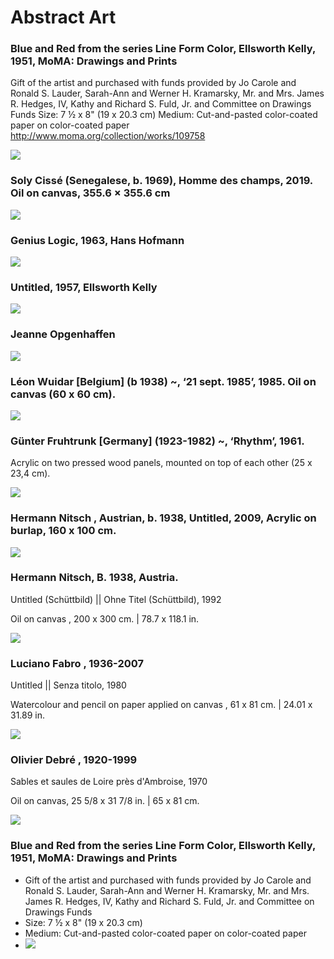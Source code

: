 # Abstract Art

### Blue and Red from the series Line Form Color, Ellsworth Kelly, 1951, MoMA: Drawings and Prints
Gift of the artist and purchased with funds provided by Jo Carole and Ronald S. Lauder, Sarah-Ann and Werner H. Kramarsky, Mr. and Mrs. James R. Hedges, IV, Kathy and Richard S. Fuld, Jr. and Committee on Drawings Funds
Size: 7 ½ x 8" (19 x 20.3 cm)
Medium: Cut-and-pasted color-coated paper on color-coated paper
http://www.moma.org/collection/works/109758

<img src="https://64.media.tumblr.com/b032b975ab7630972ad3fbbd61d4d886/f0f10259a10bfa7c-26/s640x960/8bb3b4479780c60554b0a37fdd23e9debbae2149.jpg">

### Soly Cissé (Senegalese, b. 1969), Homme des champs, 2019. Oil on canvas, 355.6 × 355.6 cm
<img src="https://64.media.tumblr.com/106ac9e7eb65fe08ea87153a16125542/776aa6870bc421a6-68/s2048x3072/7b25a8107f2b52e71605fbaa580b960e8af00eeb.jpg">

### Genius Logic, 1963, Hans Hofmann
<img src="https://64.media.tumblr.com/c7784a4376d14c82bbfaae107dd3f683/1d2101835454fe90-b3/s400x600/4b7489399add4dfad1a98cce3e3eb0458d542c0d.jpg">

### Untitled, 1957, Ellsworth Kelly
<img src="https://64.media.tumblr.com/73fc2083d1fc5dbbb867426e10608f10/c35cfc9be83390c7-aa/s400x600/0fc40aa527e9958a38ded01be8c7b54a54cfe19e.jpg">

### Jeanne Opgenhaffen 
<img src="https://64.media.tumblr.com/279af8add2b6117a3a59f23054cfd0f8/98950fb1f0a61a4a-fa/s640x960/fc3e5896d216f790288c345450825c75543795eb.jpg">

### Léon Wuidar [Belgium] (b 1938) ~, ‘21 sept. 1985’, 1985. Oil on canvas (60 x 60 cm).
<img src="https://64.media.tumblr.com/6b8e282dbbb31f18eee5481868137bc1/tumblr_pq4b88GsWH1uhkf79o1_1280.jpg">

### Günter Fruhtrunk [Germany] (1923-1982) ~, ‘Rhythm’, 1961.

Acrylic on two pressed wood panels, 
mounted on top of each other (25 x 23,4 cm).

<img src="https://64.media.tumblr.com/30183b40da31d52edd9dc3de67b13f68/64cc65b3087c17c4-8a/s2048x3072/81fb46571252a14930316c4e431142e557301578.jpg">

### Hermann Nitsch , Austrian, b. 1938, Untitled, 2009, Acrylic on burlap, 160 x 100 cm.
<img src="https://64.media.tumblr.com/b36d070bd534fa4a47d5ec98acc3fbc9/e9e8f0a2ee6a2592-e8/s2048x3072/bba21e30e101fa346ac81510de775e420a8afbaa.jpg">

### Hermann Nitsch, B. 1938, Austria.
Untitled (Schüttbild) || Ohne Titel (Schüttbild), 1992  

Oil on canvas    , 200 x 300 cm. | 78.7 x 118.1 in.

<img src="https://64.media.tumblr.com/61ea788ccfe7580638cbc1f7f8cdbc40/380106068bea28f9-28/s2048x3072/6144023464df455f6ce9b671ce721b423e42b75f.jpg">

### Luciano Fabro , 1936-2007 

Untitled || Senza titolo, 1980   

Watercolour and pencil on paper applied on canvas    , 61 x 81 cm. | 24.01 x 31.89 in.

<img src="https://64.media.tumblr.com/091e5ce952dd7f1b1f5c3969788a97f9/80628a306b246e46-5c/s2048x3072/100940ea5383b80aa3b1f84e9a495beb8c19246d.jpg">

### Olivier Debré , 1920-1999

Sables et saules de Loire près d'Ambroise, 1970  

Oil on canvas, 25 5/8 x 31 7/8 in. | 65 x 81 cm.

<img src="https://64.media.tumblr.com/3471aec6c0bd02f9cbe34d75894522da/1c4d9d75ad5b8d1b-50/s2048x3072/06f60d73243ceb204d0763d56468ceb8848ff94f.jpg">










### Blue and Red from the series Line Form Color, Ellsworth Kelly, 1951, MoMA: Drawings and Prints
  - Gift of the artist and purchased with funds provided by Jo Carole and Ronald S. Lauder, Sarah-Ann and Werner H. Kramarsky, Mr. and Mrs. James R. Hedges, IV, Kathy and Richard S. Fuld, Jr. and Committee on Drawings Funds
  - Size: 7 ½ x 8" (19 x 20.3 cm)
  - Medium: Cut-and-pasted color-coated paper on color-coated paper
  - <img src="https://64.media.tumblr.com/b032b975ab7630972ad3fbbd61d4d886/23b8ab0fb469a559-56/s640x960/9fb2d2579011003e0274aafcdc32e50e8a8cc816.jpg">
  
  
